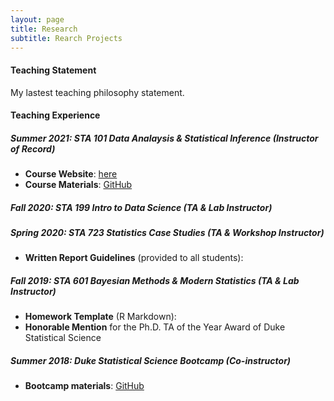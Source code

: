 ```yaml
---
layout: page
title: Research
subtitle: Rearch Projects
---
```


#### Teaching Statement
My lastest teaching philosophy statement.

#### Teaching Experience

##### Summer 2021: STA 101 Data Analaysis & Statistical Inference (Instructor of Record)

- **Course Website**: [here](https://sites.google.com/view/sta101-001-summer2021/home)
- **Course Materials**: [GitHub](https://github.com/fanbu1995/sta101-materials)

##### Fall 2020: STA 199 Intro to Data Science (TA & Lab Instructor)

##### Spring 2020: STA 723 Statistics Case Studies (TA & Workshop Instructor)

- **Written Report Guidelines** (provided to all students): 

##### Fall 2019: STA 601 Bayesian Methods & Modern Statistics (TA & Lab Instructor)

- **Homework Template** (R Markdown): 
- **Honorable Mention** for the Ph.D. TA of the Year Award of Duke Statistical Science

##### Summer 2018: Duke Statistical Science Bootcamp (Co-instructor)

- **Bootcamp materials**: [GitHub](https://github.com/fanbu1995/DukeStatSciBootcamp2018)



